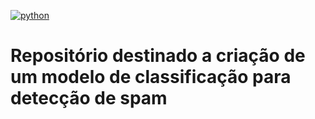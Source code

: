 [![python](https://img.shields.io/badge/python-3.8-blue.svg)](https://www.python.org/)

# Repositório destinado a criação de um modelo de classificação para detecção de spam
